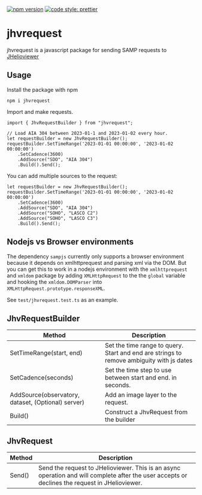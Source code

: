 [![npm version](https://badge.fury.io/js/jhvrequest.svg)](https://badge.fury.io/js/jhvrequest)
[![code style: prettier](https://img.shields.io/badge/code_style-prettier-ff69b4.svg?style=flat-square)](https://github.com/prettier/prettier)

# jhvrequest

jhvrequest is a javascript package for sending SAMP requests to [JHelioviewer](https://www.jhelioviewer.org/)

## Usage

Install the package with npm

```
npm i jhvrequest
```

Import and make requests.

```
import { JhvRequestBuilder } from "jhvrequest";

// Load AIA 304 between 2023-01-1 and 2023-01-02 every hour.
let requestBuilder = new JhvRequestBuilder();
requestBuilder.SetTimeRange('2023-01-01 00:00:00', '2023-01-02 00:00:00')
    .SetCadence(3600)
    .AddSource("SDO", "AIA 304")
    .Build().Send();
```

You can add multiple sources to the request:

```
let requestBuilder = new JhvRequestBuilder();
requestBuilder.SetTimeRange('2023-01-01 00:00:00', '2023-01-02 00:00:00')
    .SetCadence(3600)
    .AddSource("SDO", "AIA 304")
    .AddSource("SOHO", "LASCO C2")
    .AddSource("SOHO", "LASCO C3")
    .Build().Send();
```

## Nodejs vs Browser environments

The dependency `sampjs` currently only supports a browser environment because it
depends on xmlhttprequest and parsing xml via the DOM.
But you can get this to work in a nodejs environment with the `xmlhttprequest`
and `xmldom` package by adding `XMLHttpRequest` to the the `global` variable
and hooking the `xmldom.DOMParser` into `XMLHttpRequest.prototype.responseXML`.

See `test/jhvrequest.test.ts` as an example.

## JhvRequestBuilder

| Method                                             | Description                                                                              |
| -------------------------------------------------- | ---------------------------------------------------------------------------------------- |
| SetTimeRange(start, end)                           | Set the time range to query. Start and end are strings to remove ambiguity with js dates |
| SetCadence(seconds)                                | Set the time step to use between start and end. in seconds.                              |
| AddSource(observatory, dataset, (Optional) server) | Add an image layer to the request.                                                       |
| Build()                                            | Construct a JhvRequest from the builder                                                  |

## JhvRequest

| Method | Description                                                                                                                                    |
| ------ | ---------------------------------------------------------------------------------------------------------------------------------------------- |
| Send() | Send the request to JHelioviewer. This is an async operation and will complete after the user accepts or declines the request in JHelioviewer. |
